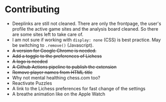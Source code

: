 # Contributing

* Deeplinks are still not cleaned. There are only the frontpage, the user's profile the active game sites and the analysis board cleaned. So there are some sites left to take care of.
* I am not sure if working with `display: none` (CSS) is best practice. May be switching to `.remove()` (Javascript).
* ~~A version for Google Chrome is needed.~~
* ~~Add a toggle to the preferences of Lichess~~
* ~~A logo is needed~~
* ~~A Github Actions pipeline to publish the extension~~
* ~~Remove player names from HTML title~~
* Why not mental healthing chess.com too?
* Reactivate Puzzles
* A link to the Lichess preferences for fast change of the settings
* A breathe animation like on the Apple Watch

